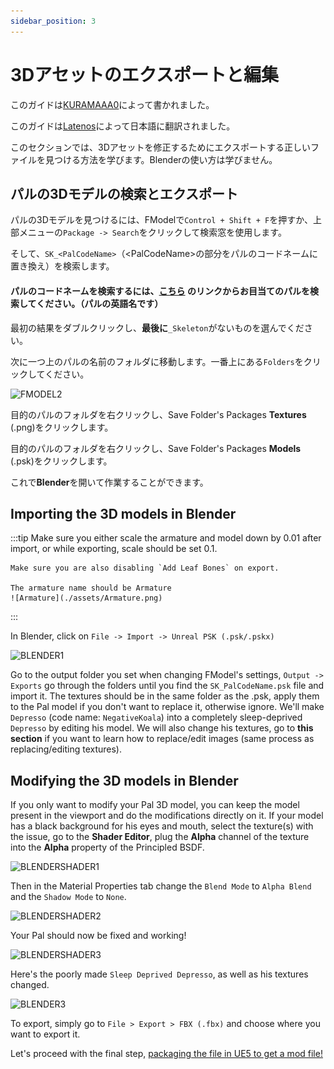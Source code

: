 ```yaml
---
sidebar_position: 3
---
```


# 3Dアセットのエクスポートと編集

このガイドは[KURAMAAA0](https://github.com/KURAMAAA0/PalModding)によって書かれました。

このガイドは[Latenos](https://github.com/Latenos/PalWorldModDocs)によって日本語に翻訳されました。

このセクションでは、3Dアセットを修正するためにエクスポートする正しいファイルを見つける方法を学びます。Blenderの使い方は学びません。

## パルの3Dモデルの検索とエクスポート

パルの3Dモデルを見つけるには、FModelで`Control + Shift + F`を押すか、上部メニューの`Package -> Search`をクリックして検索窓を使用します。

そして、`SK_<PalCodeName>`（\<PalCodeName\>の部分をパルのコードネームに置き換え）を検索します。

#### パルのコードネームを検索するには、**[こちら](https://github.com/KURAMAAA0/PalModding/blob/main/PalNamesCodeNames.txt "こちら")** のリンクからお目当てのパルを検索してください。（パルの英語名です）

最初の結果をダブルクリックし、**最後に**`_Skeleton`がないものを選んでください。

次に一つ上のパルの名前のフォルダに移動します。一番上にある`Folders`をクリックしてください。

![FMODEL2](https://github.com/KURAMAAA0/PalModding/assets/58988462/6c0d144c-5a52-465b-8d76-f404d6ab3474)

目的のパルのフォルダを右クリックし、Save Folder's Packages **Textures** (.png)をクリックします。

目的のパルのフォルダを右クリックし、Save Folder's Packages **Models** (.psk)をクリックします。

これで**Blender**を開いて作業することができます。

## Importing the 3D models in Blender

:::tip
    Make sure you either scale the armature and model down by 0.01 after import, or while exporting, scale should be set 0.1.

    Make sure you are also disabling `Add Leaf Bones` on export.

    The armature name should be Armature
    ![Armature](./assets/Armature.png)
:::

In Blender, click on `File -> Import -> Unreal PSK (.psk/.pskx)`

![BLENDER1](https://github.com/KURAMAAA0/PalModding/assets/58988462/98e6e332-75d2-4c60-ad49-d557459ce8d4)

Go to the output folder you set when changing FModel's settings, `Output -> Exports` go through the folders until you find the `SK_PalCodeName.psk` file and import it.
The textures should be in the same folder as the .psk, apply them to the Pal model if you don't want to replace it, otherwise ignore.
We'll make `Depresso` (code name: `NegativeKoala`) into a completely sleep-deprived `Depresso` by editing his model.
We will also change his textures, go to **this section** if you want to learn how to replace/edit images (same process as replacing/editing textures).


## Modifying the 3D models in Blender
If you only want to modify your Pal 3D model, you can keep the model present in the viewport and do the modifications directly on it.
If your model has a black background for his eyes and mouth, select the texture(s) with the issue, go to the **Shader Editor**, plug the **Alpha** channel of the texture into the **Alpha** property of the Principled BSDF.

![BLENDERSHADER1](https://github.com/KURAMAAA0/PalModding/assets/58988462/c988b8db-3d1a-48ed-b597-8beda449cfb8)



Then in the Material Properties tab change the `Blend Mode` to `Alpha Blend` and the `Shadow Mode` to `None`.

![BLENDERSHADER2](https://github.com/KURAMAAA0/PalModding/assets/58988462/41e5a112-f107-468d-b69b-e38b9a36bfce)


Your Pal should now be fixed and working!

![BLENDERSHADER3](https://github.com/KURAMAAA0/PalModding/assets/58988462/d0b93d38-ea6d-4a27-9ac4-14beab123f1f)



Here's the poorly made `Sleep Deprived Depresso`, as well as his textures changed.

![BLENDER3](https://github.com/KURAMAAA0/PalModding/assets/58988462/3cd4b1f6-17d9-4160-8c04-d0acc640ce92)


To export, simply go to `File > Export > FBX (.fbx)` and choose where you want to export it.

Let's proceed with the final step, [packaging the file in UE5 to get a mod file!](https://github.com/KURAMAAA0/PalModding/blob/main/Assset%20Swap%20Guide/PackagingInUE5.md)
